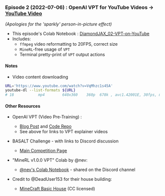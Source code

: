 ### Episode 2 (2022-07-06) : OpenAI VPT for YouTube Videos &rarr; [YouTube Video](https://youtu.be/qdITG9B9s3c)

_(Apologies for the 'sparkly' person-in-picture effect)_

* This episode's Colab Notebook : [DiamondJAX_02-VPT-on-YouTube](https://colab.research.google.com/drive/17FiaBr8hqaHrfac4b-NUi3giF1qB--4g?usp=sharing)
* Includes:
    + `ffmpeg` video reformatting to 20FPS, correct size
    + `MineRL`-free usage of `VPT`
    + Terminal pretty-print of `VPT` output actions


#### Notes

* Video content downloading
    
```bash
URL='https://www.youtube.com/watch?v=VqMhzc1s45A'
youtube-dl --list-formats ${URL}
# 18           mp4        640x360    360p  678k , avc1.42001E, 30fps, mp4a.40.2 (44100Hz)youtube-dl --format 18 ${URL}  # 35Mb
```

#### Other Resources

* OpenAI VPT (Video Pre-Training) : 
    * [Blog Post](https://openai.com/blog/vpt/) and [Code Repo](https://github.com/openai/Video-Pre-Training)
    * See above for links to VPT explainer videos

* BASALT Challenge - with links to Discord discussion
    * [Main Competition Page](https://www.aicrowd.com/challenges/neurips-2022-minerl-basalt-competition)

* "MineRL v1.0.0 VPT" Colab by @nev:
    * [@nev's Colab Notebook](https://colab.research.google.com/drive/1OYdc4FwmW1nYTHLfCpEHv-hn83euvRdh?usp=sharing) - shared on the Discord channel

* Credit to @DeadUser153 for their house building: 
    * [MineCraft Basic House](https://www.youtube.com/watch?v=VqMhzc1s45A) (CC licensed)
